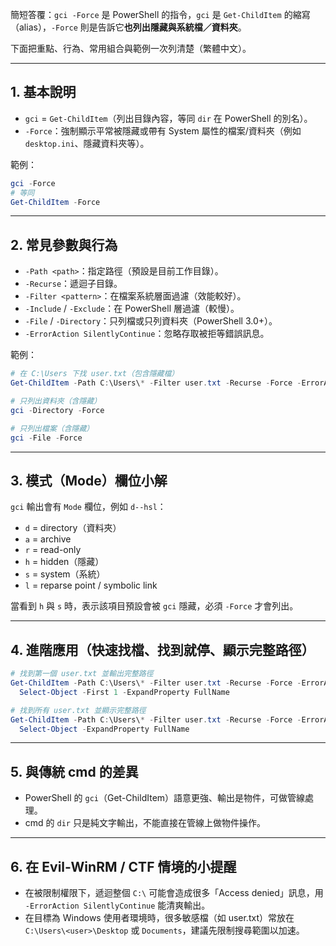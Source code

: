 簡短答覆：`gci -Force` 是 PowerShell 的指令，`gci` 是 `Get-ChildItem` 的縮寫（alias），`-Force` 則是告訴它**也列出隱藏與系統檔／資料夾**。

下面把重點、行為、常用組合與範例一次列清楚（繁體中文）。

---

## 1. 基本說明

* `gci` = `Get-ChildItem`（列出目錄內容，等同 `dir` 在 PowerShell 的別名）。
* `-Force`：強制顯示平常被隱藏或帶有 System 屬性的檔案/資料夾（例如 `desktop.ini`、隱藏資料夾等）。

範例：

```powershell
gci -Force
# 等同
Get-ChildItem -Force
```

---

## 2. 常見參數與行為

* `-Path <path>`：指定路徑（預設是目前工作目錄）。
* `-Recurse`：遞迴子目錄。
* `-Filter <pattern>`：在檔案系統層面過濾（效能較好）。
* `-Include` / `-Exclude`：在 PowerShell 層過濾（較慢）。
* `-File` / `-Directory`：只列檔或只列資料夾（PowerShell 3.0+）。
* `-ErrorAction SilentlyContinue`：忽略存取被拒等錯誤訊息。

範例：

```powershell
# 在 C:\Users 下找 user.txt（包含隱藏檔）
Get-ChildItem -Path C:\Users\* -Filter user.txt -Recurse -Force -ErrorAction SilentlyContinue

# 只列出資料夾（含隱藏）
gci -Directory -Force

# 只列出檔案（含隱藏）
gci -File -Force
```

---

## 3. 模式（Mode）欄位小解

`gci` 輸出會有 `Mode` 欄位，例如 `d--hsl`：

* `d` = directory（資料夾）
* `a` = archive
* `r` = read-only
* `h` = hidden（隱藏）
* `s` = system（系統）
* `l` = reparse point / symbolic link

當看到 `h` 與 `s` 時，表示該項目預設會被 `gci` 隱藏，必須 `-Force` 才會列出。

---

## 4. 進階應用（快速找檔、找到就停、顯示完整路徑）

```powershell
# 找到第一個 user.txt 並輸出完整路徑
Get-ChildItem -Path C:\Users\* -Filter user.txt -Recurse -Force -ErrorAction SilentlyContinue |
  Select-Object -First 1 -ExpandProperty FullName

# 找到所有 user.txt 並顯示完整路徑
Get-ChildItem -Path C:\Users\* -Filter user.txt -Recurse -Force -ErrorAction SilentlyContinue |
  Select-Object -ExpandProperty FullName
```

---

## 5. 與傳統 cmd 的差異

* PowerShell 的 `gci`（Get-ChildItem）語意更強、輸出是物件，可做管線處理。
* cmd 的 `dir` 只是純文字輸出，不能直接在管線上做物件操作。

---

## 6. 在 Evil‑WinRM / CTF 情境的小提醒

* 在被限制權限下，遞迴整個 `C:\` 可能會造成很多「Access denied」訊息，用 `-ErrorAction SilentlyContinue` 能清爽輸出。
* 在目標為 Windows 使用者環境時，很多敏感檔（如 user.txt）常放在 `C:\Users\<user>\Desktop` 或 `Documents`，建議先限制搜尋範圍以加速。

